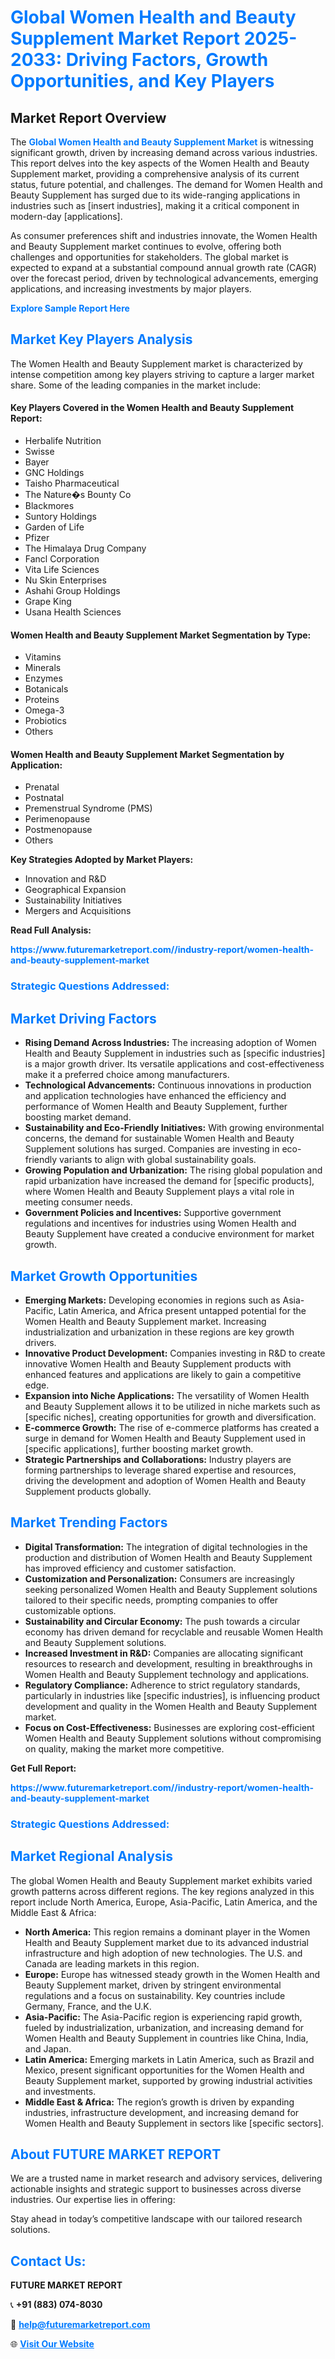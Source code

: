 <h1 style="color: #007BFF;">Global Women Health and Beauty Supplement Market Report 2025-2033: Driving Factors, Growth Opportunities, and Key Players</h1>

<section id="overview">
<h2>Market Report Overview</h2>
<p>The <a href="https://www.futuremarketreport.com//industry-report/women-health-and-beauty-supplement-market" style="color: #007BFF; text-decoration: none;"><strong>Global Women Health and Beauty Supplement Market</strong></a> is witnessing significant growth, driven by increasing demand across various industries. This report delves into the key aspects of the Women Health and Beauty Supplement market, providing a comprehensive analysis of its current status, future potential, and challenges. The demand for Women Health and Beauty Supplement has surged due to its wide-ranging applications in industries such as [insert industries], making it a critical component in modern-day [applications].</p>
<p>As consumer preferences shift and industries innovate, the Women Health and Beauty Supplement market continues to evolve, offering both challenges and opportunities for stakeholders. The global market is expected to expand at a substantial compound annual growth rate (CAGR) over the forecast period, driven by technological advancements, emerging applications, and increasing investments by major players.</p>
</section>

<section id="overview">
<p><a href="https://www.futuremarketreport.com//request-sample/reportId=79389" style="color: #007BFF; text-decoration: none;"><strong>Explore Sample Report Here</strong></a></p>
</section>

<section id="key-players">
<h2 style="color: #007BFF;">Market Key Players Analysis</h2>
<p>The Women Health and Beauty Supplement market is characterized by intense competition among key players striving to capture a larger market share. Some of the leading companies in the market include:</p>
<h4>Key Players Covered in the Women Health and Beauty Supplement Report:</h4>
<ul><li>Herbalife Nutrition</li><li>Swisse</li><li>Bayer</li><li>GNC Holdings</li><li>Taisho Pharmaceutical</li><li>The Nature�s Bounty Co</li><li>Blackmores</li><li>Suntory Holdings</li><li>Garden of Life</li><li>Pfizer</li><li>The Himalaya Drug Company</li><li>Fancl Corporation</li><li>Vita Life Sciences</li><li>Nu Skin Enterprises</li><li>Ashahi Group Holdings</li><li>Grape King</li><li>Usana Health Sciences</li></ul>
<h4>Women Health and Beauty Supplement Market Segmentation by Type:</h4>
<ul><li>Vitamins</li><li>Minerals</li><li>Enzymes</li><li>Botanicals</li><li>Proteins</li><li>Omega-3</li><li>Probiotics</li><li>Others</li></ul>

<h4>Women Health and Beauty Supplement Market Segmentation by Application:</h4>
<ul><li>Prenatal</li><li>Postnatal</li><li>Premenstrual Syndrome (PMS)</li><li>Perimenopause</li><li>Postmenopause</li><li>Others</li></ul>
<p><strong>Key Strategies Adopted by Market Players:</strong></p>
<ul>
<li>Innovation and R&D</li>
<li>Geographical Expansion</li>
<li>Sustainability Initiatives</li>
<li>Mergers and Acquisitions</li>
</ul>
</section>

<section>
<p><strong>Read Full Analysis: </strong></p><a href="https://www.futuremarketreport.com//industry-report/women-health-and-beauty-supplement-market" style="color: #007BFF; text-decoration: none;"><strong>https://www.futuremarketreport.com//industry-report/women-health-and-beauty-supplement-market</strong></a>
<h3 style="color: #007BFF;">Strategic Questions Addressed:</h3>
</section>

<section id="driving-factors">
<h2 style="color: #007BFF;">Market Driving Factors</h2>
<ul>
<li><strong>Rising Demand Across Industries:</strong> The increasing adoption of Women Health and Beauty Supplement in industries such as [specific industries] is a major growth driver. Its versatile applications and cost-effectiveness make it a preferred choice among manufacturers.</li>
<li><strong>Technological Advancements:</strong> Continuous innovations in production and application technologies have enhanced the efficiency and performance of Women Health and Beauty Supplement, further boosting market demand.</li>
<li><strong>Sustainability and Eco-Friendly Initiatives:</strong> With growing environmental concerns, the demand for sustainable Women Health and Beauty Supplement solutions has surged. Companies are investing in eco-friendly variants to align with global sustainability goals.</li>
<li><strong>Growing Population and Urbanization:</strong> The rising global population and rapid urbanization have increased the demand for [specific products], where Women Health and Beauty Supplement plays a vital role in meeting consumer needs.</li>
<li><strong>Government Policies and Incentives:</strong> Supportive government regulations and incentives for industries using Women Health and Beauty Supplement have created a conducive environment for market growth.</li>
</ul>
</section>

<section id="growth-opportunities">
<h2 style="color: #007BFF;">Market Growth Opportunities</h2>
<ul>
<li><strong>Emerging Markets:</strong> Developing economies in regions such as Asia-Pacific, Latin America, and Africa present untapped potential for the Women Health and Beauty Supplement market. Increasing industrialization and urbanization in these regions are key growth drivers.</li>
<li><strong>Innovative Product Development:</strong> Companies investing in R&D to create innovative Women Health and Beauty Supplement products with enhanced features and applications are likely to gain a competitive edge.</li>
<li><strong>Expansion into Niche Applications:</strong> The versatility of Women Health and Beauty Supplement allows it to be utilized in niche markets such as [specific niches], creating opportunities for growth and diversification.</li>
<li><strong>E-commerce Growth:</strong> The rise of e-commerce platforms has created a surge in demand for Women Health and Beauty Supplement used in [specific applications], further boosting market growth.</li>
<li><strong>Strategic Partnerships and Collaborations:</strong> Industry players are forming partnerships to leverage shared expertise and resources, driving the development and adoption of Women Health and Beauty Supplement products globally.</li>
</ul>
</section>

<section id="trending-factors">
<h2 style="color: #007BFF;">Market Trending Factors</h2>
<ul>
<li><strong>Digital Transformation:</strong> The integration of digital technologies in the production and distribution of Women Health and Beauty Supplement has improved efficiency and customer satisfaction.</li>
<li><strong>Customization and Personalization:</strong> Consumers are increasingly seeking personalized Women Health and Beauty Supplement solutions tailored to their specific needs, prompting companies to offer customizable options.</li>
<li><strong>Sustainability and Circular Economy:</strong> The push towards a circular economy has driven demand for recyclable and reusable Women Health and Beauty Supplement solutions.</li>
<li><strong>Increased Investment in R&D:</strong> Companies are allocating significant resources to research and development, resulting in breakthroughs in Women Health and Beauty Supplement technology and applications.</li>
<li><strong>Regulatory Compliance:</strong> Adherence to strict regulatory standards, particularly in industries like [specific industries], is influencing product development and quality in the Women Health and Beauty Supplement market.</li>
<li><strong>Focus on Cost-Effectiveness:</strong> Businesses are exploring cost-efficient Women Health and Beauty Supplement solutions without compromising on quality, making the market more competitive.</li>
</ul>
</section>

<section>
<p><strong>Get Full Report: </strong></p><a href="https://www.futuremarketreport.com//industry-report/women-health-and-beauty-supplement-market" style="color: #007BFF; text-decoration: none;"><strong>https://www.futuremarketreport.com//industry-report/women-health-and-beauty-supplement-market</strong></a>
<h3 style="color: #007BFF;">Strategic Questions Addressed:</h3>
</section>


<section id="regional-analysis">
<h2 style="color: #007BFF;">Market Regional Analysis</h2>
<p>The global Women Health and Beauty Supplement market exhibits varied growth patterns across different regions. The key regions analyzed in this report include North America, Europe, Asia-Pacific, Latin America, and the Middle East & Africa:</p>
<ul>
<li><strong>North America:</strong> This region remains a dominant player in the Women Health and Beauty Supplement market due to its advanced industrial infrastructure and high adoption of new technologies. The U.S. and Canada are leading markets in this region.</li>
<li><strong>Europe:</strong> Europe has witnessed steady growth in the Women Health and Beauty Supplement market, driven by stringent environmental regulations and a focus on sustainability. Key countries include Germany, France, and the U.K.</li>
<li><strong>Asia-Pacific:</strong> The Asia-Pacific region is experiencing rapid growth, fueled by industrialization, urbanization, and increasing demand for Women Health and Beauty Supplement in countries like China, India, and Japan.</li>
<li><strong>Latin America:</strong> Emerging markets in Latin America, such as Brazil and Mexico, present significant opportunities for the Women Health and Beauty Supplement market, supported by growing industrial activities and investments.</li>
<li><strong>Middle East & Africa:</strong> The region’s growth is driven by expanding industries, infrastructure development, and increasing demand for Women Health and Beauty Supplement in sectors like [specific sectors].</li>
</ul>
</section>

<footer>
<h2 style="color: #007BFF;">About FUTURE MARKET REPORT</h2>
<p>We are a trusted name in market research and advisory services, delivering actionable insights and strategic support to businesses across diverse industries. Our expertise lies in offering:</p>

<p>Stay ahead in today’s competitive landscape with our tailored research solutions.</p>

<h2 style="color: #007BFF;">Contact Us:</h2>
<p><strong>FUTURE MARKET REPORT</strong></p>
<p>📞 <strong>+91 (883) 074-8030</strong></p>
<p>📧 <strong><a href="mailto:help@futuremarketreport.com" style="color: #007BFF;">help@futuremarketreport.com</a></strong></p>
<p>🌐 <strong><a href="https://www.futuremarketreport.com/" style="color: #007BFF;">Visit Our Website</a></strong></p>
</footer>